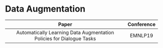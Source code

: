 # Data Augmentation

| Paper | Conference |
| :---: | :---: |
| Automatically Learning Data Augmentation Policies for Dialogue Tasks | EMNLP19 | 

